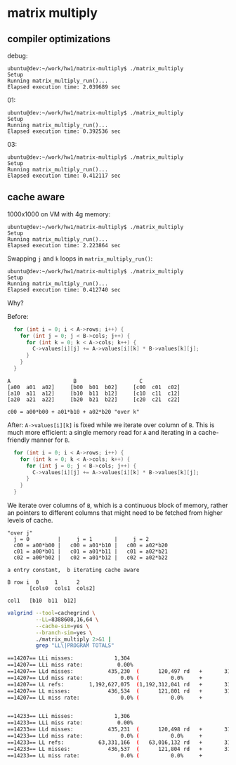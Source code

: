 # matrix multiply

## compiler optimizations

debug:
```
ubuntu@dev:~/work/hw1/matrix-multiply$ ./matrix_multiply
Setup
Running matrix_multiply_run()...
Elapsed execution time: 2.039689 sec
```

01:
```
ubuntu@dev:~/work/hw1/matrix-multiply$ ./matrix_multiply
Setup
Running matrix_multiply_run()...
Elapsed execution time: 0.392536 sec
```

03:
```
ubuntu@dev:~/work/hw1/matrix-multiply$ ./matrix_multiply
Setup
Running matrix_multiply_run()...
Elapsed execution time: 0.412117 sec
```

## cache aware

1000x1000 on VM with 4g memory:

```
ubuntu@dev:~/work/hw1/matrix-multiply$ ./matrix_multiply
Setup
Running matrix_multiply_run()...
Elapsed execution time: 2.223864 sec
```

Swapping `j` and `k` loops in `matrix_multiply_run()`:

```
ubuntu@dev:~/work/hw1/matrix-multiply$ ./matrix_multiply
Setup
Running matrix_multiply_run()...
Elapsed execution time: 0.412740 sec
```

Why? 

Before:
```c
  for (int i = 0; i < A->rows; i++) {
    for (int j = 0; j < B->cols; j++) {
      for (int k = 0; k < A->cols; k++) {
        C->values[i][j] += A->values[i][k] * B->values[k][j];
      }
    }
  }
```

```
A                    B                    C
[a00  a01  a02]     [b00  b01  b02]     [c00  c01  c02]
[a10  a11  a12]     [b10  b11  b12]     [c10  c11  c12]
[a20  a21  a22]     [b20  b21  b22]     [c20  c21  c22]

c00 = a00*b00 + a01*b10 + a02*b20 "over k"
```

After: `A->values[i][k]` is fixed while we iterate over column of `B`.
This is much more efficient: a single memory read for `A` and iterating
in a cache-friendly manner for `B`. 
```c
  for (int i = 0; i < A->rows; i++) {
    for (int k = 0; k < A->cols; k++) {
      for (int j = 0; j < B->cols; j++) {
        C->values[i][j] += A->values[i][k] * B->values[k][j];
      }
    }
  }
```

We iterate over columns of `B`, which is a 
continuous block of memory, rather an pointers to different
columns that might need to be fetched from higher levels of cache.
```
"over j"
  j = 0         |     j = 1       |     j = 2  
  c00 = a00*b00 |   c00 = a01*b10 |   c00 = a02*b20
  c01 = a00*b01 |   c01 = a01*b11 |   c01 = a02*b21
  c02 = a00*b02 |   c02 = a01*b12 |   c02 = a02*b22

a entry constant,  b iterating cache aware

B row i  0     1      2
       [cols0  cols1  cols2]  
  
col1   [b10  b11  b12]
```

```bash
valgrind --tool=cachegrind \
         --LL=8388608,16,64 \
         --cache-sim=yes \
         --branch-sim=yes \
         ./matrix_multiply 2>&1 |
         grep "LL\|PROGRAM TOTALS"

==14207== LLi misses:             1,304
==14207== LLi miss rate:           0.00%
==14207== LLd misses:           435,230  (      120,497 rd   +       314,733 wr)
==14207== LLd miss rate:            0.0% (          0.0%     +           0.0%  )
==14207== LL refs:        1,192,627,075  (1,192,312,041 rd   +       315,034 wr)
==14207== LL misses:            436,534  (      121,801 rd   +       314,733 wr)
==14207== LL miss rate:             0.0% (          0.0%     +           0.0%  )


==14233== LLi misses:             1,306
==14233== LLi miss rate:           0.00%
==14233== LLd misses:           435,231  (      120,498 rd   +       314,733 wr)
==14233== LLd miss rate:            0.0% (          0.0%     +           0.0%  )
==14233== LL refs:           63,331,166  (   63,016,132 rd   +       315,034 wr)
==14233== LL misses:            436,537  (      121,804 rd   +       314,733 wr)
==14233== LL miss rate:             0.0% (          0.0%     +           0.0%  )
```
